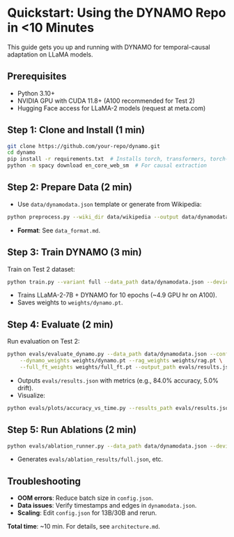 # Quickstart: Using the DYNAMO Repo in <10 Minutes

This guide gets you up and running with DYNAMO for temporal-causal adaptation on LLaMA models.

## Prerequisites

- Python 3.10+
- NVIDIA GPU with CUDA 11.8+ (A100 recommended for Test 2)
- Hugging Face access for LLaMA-2 models (request at meta.com)

## Step 1: Clone and Install (1 min)

```bash
git clone https://github.com/your-repo/dynamo.git
cd dynamo
pip install -r requirements.txt  # Installs torch, transformers, torch-geometric
python -m spacy download en_core_web_sm  # For causal extraction
```

## Step 2: Prepare Data (2 min)

- Use `data/dynamodata.json` template or generate from Wikipedia:

```bash
python preprocess.py --wiki_dir data/wikipedia --output data/dynamodata.json
```

- **Format**: See `data_format.md`.

## Step 3: Train DYNAMO (3 min)

Train on Test 2 dataset:

```bash
python train.py --variant full --data_path data/dynamodata.json --device cuda
```

- Trains LLaMA-2-7B + DYNAMO for 10 epochs (~4.9 GPU hr on A100).
- Saves weights to `weights/dynamo.pt`.

## Step 4: Evaluate (2 min)

Run evaluation on Test 2:

```bash
python evals/evaluate_dynamo.py --data_path data/dynamodata.json --config config.json \
    --dynamo_weights weights/dynamo.pt --rag_weights weights/rag.pt \
    --full_ft_weights weights/full_ft.pt --output_path evals/results.json --device cuda
```

- Outputs `evals/results.json` with metrics (e.g., 84.0% accuracy, 5.0% drift).
- Visualize:

```bash
python evals/plots/accuracy_vs_time.py --results_path evals/results.json
```

## Step 5: Run Ablations (2 min)

```bash
python evals/ablation_runner.py --data_path data/dynamodata.json --device cuda
```

- Generates `evals/ablation_results/full.json`, etc.

## Troubleshooting

- **OOM errors**: Reduce batch size in `config.json`.
- **Data issues**: Verify timestamps and edges in `dynamodata.json`.
- **Scaling**: Edit `config.json` for 13B/30B and rerun.

**Total time**: ~10 min. For details, see `architecture.md`.
